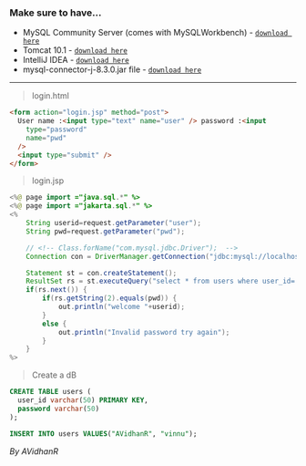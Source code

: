 ### Make sure to have...
- MySQL Community Server (comes with MySQLWorkbench) - [`download here`](https://dev.mysql.com/downloads/file/?id=526408)
- Tomcat 10.1 - [`download here`](https://dlcdn.apache.org/tomcat/tomcat-10/v10.1.23/bin/apache-tomcat-10.1.23.exe)
- IntelliJ IDEA - [`download here`](https://www.jetbrains.com/idea/download/download-thanks.html?platform=windows&code=IIC)
- mysql-connector-j-8.3.0.jar file - [`download here`](https://dev.mysql.com/downloads/file/?id=525082)
----
> login.html
```html
<form action="login.jsp" method="post">
  User name :<input type="text" name="user" /> password :<input
    type="password"
    name="pwd"
  />
  <input type="submit" />
</form>

```

> login.jsp

```java
<%@ page import ="java.sql.*" %> 
<%@ page import ="jakarta.sql.*" %> 
<% 
    String userid=request.getParameter("user"); 
    String pwd=request.getParameter("pwd");

    // <!-- Class.forName("com.mysql.jdbc.Driver");  -->
    Connection con = DriverManager.getConnection("jdbc:mysql://localhost:3306/test","root","root");

    Statement st = con.createStatement(); 
    ResultSet rs = st.executeQuery("select * from users where user_id='"+userid+"'"); 
    if(rs.next()) {
        if(rs.getString(2).equals(pwd)) {
            out.println("welcome "+userid); 
        } 
        else { 
            out.println("Invalid password try again"); 
        }
    } 
%>

```
> Create a dB

```sql
CREATE TABLE users (
  user_id varchar(50) PRIMARY KEY,
  password varchar(50)
);

INSERT INTO users VALUES("AVidhanR", "vinnu");

```


_By AVidhanR_
